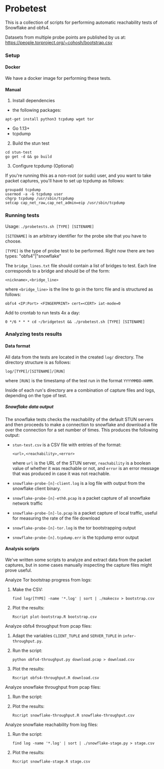 # Probetest

This is a collection of scripts for performing automatic reachability tests of Snowflake and obfs4. 

Datasets from multiple probe points are published by us at: https://people.torproject.org/~cohosh/bootstrap.csv

### Setup


#### Docker

We have a docker image for performing these tests.

#### Manual

1. Install dependencies
- the following packages:
```
apt-get install python3 tcpdump wget tor
```
- Go 1.13+
- tcpdump

2. Build the stun test
```
cd stun-test
go get -d && go build
```

3. Configure tcpdump (Optional)

If you're running this as a non-root (or sudo) user, and you want to take packet captures, you'll have to set up tcpdump as follows:

```
groupadd tcpdump
usermod -a -G tcpdump user
chgrp tcpdump /usr/sbin/tcpdump
setcap cap_net_raw,cap_net_admin=eip /usr/sbin/tcpdump
```

### Running tests

Usage: `./probetests.sh [TYPE] [SITENAME]`

`[SITENAME]` is an arbitrary identifier for the probe site
that you have to choose.

`[TYPE]` is the type of probe test to be performed. Right now
there are two types: "obfs4"|"snowflake"

The `bridge_lines.txt` file should contain a list of bridges to test. Each line corresponds to a bridge and should be of the form:
```
<nickname>,<bridge_line>
```
where `<bridge_line>` is the line to go in the torrc file and is structured as follows:
```
obfs4 <IP:Port> <FINGERPRINT> cert=<CERT> iat-mode=0
```

Add to crontab to run tests 4x a day:
```
0 */6 * * * cd ~/bridgetest && ./probetest.sh [TYPE] [SITENAME]
```

### Analyzing tests results

#### Data format

All data from the tests are located in the created `log/` directory. The directory structure is as follows:
```
log/[TYPE]/[SITENAME]/[RUN]
```
where `[RUN]` is the timestamp of the test run in the format `YYYYMMDD-HHMM`.

Inside of each run's directory are a combination of capture files and logs, depending on the type of test.

##### Snowflake data output

The snowflake tests checks the reachability of the default STUN servers and then proceeds to make a connection to snowflake and download a file over the connection for a set number of times. This produces the following output:

- `stun-test.csv` is a CSV file with entries of the format:
    ```
    <url>,<reachability>,<error>
    ```

    where `url` is the URL of the STUN server, `reachability` is a boolean value of whether it was reachable or not, and `error` is an error message that was produced in case it was not reachable.

- `snowflake-probe-[n]-client.log` is a log file with output from the snowflake client binary.
- `snowflake-probe-[n]-eth0.pcap` is a packet capture of all snowflake network traffic
- `snowflake-probe-[n]-lo.pcap` is a packet capture of local traffic, useful for measuring the rate of the file download
- `snowflake-probe-[n]-tor.log` is the tor bootstrapping output
- `snowflake-probe-[n].tcpdump.err` is the tcpdump error output


#### Analysis scripts
We've written some scripts to analyze and extract data from the packet captures, but in some cases manually inspecting the capture files might prove useful.

Analyze Tor bootstrap progress from logs:
1. Make the CSV:
    ```
    find log/[TYPE] -name '*.log' | sort | ./makecsv > bootstrap.csv
    ```

2. Plot the results:
    ```
    Rscript plot-bootstrap.R bootstrap.csv
    ```

Analyze obfs4 throughput from pcap files:
1. Adapt the variables `CLIENT_TUPLE` and `SERVER_TUPLE` in `infer-throughput.py`.

2. Run the script:
    ```
    python obfs4-throughput.py download.pcap > download.csv
    ```

3. Plot the results:
    ```
    Rscript obfs4-throughput.R download.csv
    ```

Analyze snowflake throughput from pcap files:
1. Run the script:

2. Plot the results:
    ```
    Rscript snowflake-throughput.R snowflake-throughput.csv
    ```

Analyze snowflake reachability from log files:
1. Run the script:
    ```
    find log -name '*.log' | sort | ./snowflake-stage.py > stage.csv
    ```

2. Plot the results:
    ```
    Rscript snowflake-stage.R stage.csv
    ```
